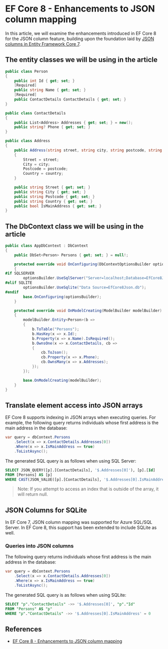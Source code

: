 # EF Core 8 - Enhancements to JSON column mapping

In this article, we will examine the enhancements introduced in EF Core 8 for the JSON column feature, building upon the foundation laid by [JSON columns in Entity Framework Core 7](https://community.abp.io/posts/json-columns-in-entity-framework-core-7-cjaom76j).

## The entity classes we will be using in the article

```csharp
public class Person
{
    public int Id { get; set; }
    [Required]
    public string Name { get; set; }
    [Required]
    public ContactDetails ContactDetails { get; set; }
}

public class ContactDetails
{
    public List<Address> Addresses { get; set; } = new();
    public string? Phone { get; set; }
}

public class Address
{
    public Address(string street, string city, string postcode, string country)
    {
        Street = street;
        City = city;
        Postcode = postcode;
        Country = country;
    }

    public string Street { get; set; }
    public string City { get; set; }
    public string Postcode { get; set; }
    public string Country { get; set; }
    public bool IsMainAddress { get; set; }
}
```

## The DbContext class we will be using in the article

```csharp
public class AppDbContext : DbContext
{
    public DbSet<Person> Persons { get; set; } = null!;

    protected override void OnConfiguring(DbContextOptionsBuilder optionsBuilder)
    {
#if SQLSERVER
        optionsBuilder.UseSqlServer("Server=localhost;Database=EfCore8Json;Trusted_Connection=True;TrustServerCertificate=True");
#elif SQLITE
        optionsBuilder.UseSqlite("Data Source=EfCore8Json.db");
#endif
        base.OnConfiguring(optionsBuilder);
    }

    protected override void OnModelCreating(ModelBuilder modelBuilder)
    {
        modelBuilder.Entity<Person>(b =>
        {
            b.ToTable("Persons");
            b.HasKey(x => x.Id);
            b.Property(x => x.Name).IsRequired();
            b.OwnsOne(x => x.ContactDetails, cb =>
            {
                cb.ToJson();
                cb.Property(x => x.Phone);
                cb.OwnsMany(x => x.Addresses);
            });
        });

        base.OnModelCreating(modelBuilder);
    }
}
```

## Translate element access into JSON arrays

EF Core 8 supports indexing in JSON arrays when executing queries. For example, the following query returns individuals whose first address is the main address in the database:

```csharp
var query = dbContext.Persons
    .Select(x => x.ContactDetails.Addresses[0])
    .Where(x => x.IsMainAddress == true)
    .ToListAsync();
```

The generated SQL query is as follows when using SQL Server:

```sql
SELECT JSON_QUERY([p].[ContactDetails], '$.Addresses[0]'), [p].[Id]
FROM [Persons] AS [p]
WHERE CAST(JSON_VALUE([p].[ContactDetails], '$.Addresses[0].IsMainAddress') AS bit) = CAST(1 AS bit)
```

> Note: If you attempt to access an index that is outside of the array, it will return null.

## JSON Columns for SQLite

In EF Core 7, JSON column mapping was supported for Azure SQL/SQL Server. In EF Core 8, this support has been extended to include SQLite as well.

### Queries into JSON columns

The following query returns individuals whose first address is the main address in the database:

```csharp
var query = dbContext.Persons
    .Select(x => x.ContactDetails.Addresses[0])
    .Where(x => x.IsMainAddress == true)
    .ToListAsync();
```

The generated SQL query is as follows when using SQLite:

```sql
SELECT "p"."ContactDetails" ->> '$.Addresses[0]', "p"."Id"
FROM "Persons" AS "p"
WHERE "p"."ContactDetails" ->> '$.Addresses[0].IsMainAddress' = 0
```

## References

- [EF Core 8 - Enhancements to JSON column mapping](https://learn.microsoft.com/en-us/ef/core/what-is-new/ef-core-8.0/whatsnew#enhancements-to-json-column-mapping)